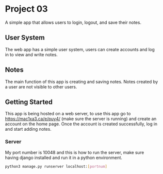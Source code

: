 # Project 03
A simple app that allows users to login, logout, and save their notes.

## User System
The web app has a simple user system, users can create accounts and log in to view and write notes.

## Notes
The main function of this app is creating and saving notes. Notes created by a user are not visible to other users. 


## Getting Started
This app is being hosted on a web server, to use this app go to https://mac1xa3.ca/e/puy4/ (make sure the server is running) and create an account on the home page. Once the account is created successfully, log in and start adding notes. 

### Server

My port number is 10048 and this is how to run the server, make sure having django installed and run it in a python environment.
```bash
python3 manage.py runserver localhost:[portnum]
```







